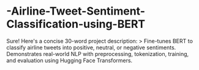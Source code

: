 # -Airline-Tweet-Sentiment-Classification-using-BERT
Sure! Here's a concise 30-word project description:  > Fine-tunes BERT to classify airline tweets into positive, neutral, or negative sentiments. Demonstrates real-world NLP with preprocessing, tokenization, training, and evaluation using Hugging Face Transformers.
